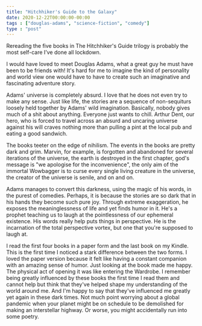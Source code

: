 ```yaml
---
title: "Hitchhiker's Guide to the Galaxy"
date: 2020-12-22T00:00:00-00:00
tags : ["douglas-adams", "science-fiction", "comedy"]
type : "post"
---
```


Rereading the five books in The Hitchhiker's Guide trilogy is probably the most self-care I’ve done all lockdown. 

I would have loved to meet Douglas Adams, what a great guy he must have been to be friends with! 
It's hard for me to imagine the kind of personality and world view one would have to have to create such an imaginative and fascinating adventure story. 

Adams' universe is completely absurd. I love that he does not even try to make any sense. Just like life, the stories are a sequence of non-sequiturs loosely held together by Adams' wild imagination. 
Basically, nobody gives much of a shit about anything. Everyone just wants to chill. Arthur Dent, our hero, who is forced to travel across an absurd and uncaring universe against his will craves nothing more than pulling a pint at the local pub and eating a good sandwich. 

The books teeter on the edge of nihilism. The events in the books are pretty dark and grim. Marvin, for example, is forgotten and abandoned for several iterations of the universe, the earth is destroyed in the first chapter, god's message is "we apologise for the inconvenience", the only aim of the immortal Wowbagger is to curse every single living creature in the universe, the creator of the universe is senile, and on and on. 

Adams manages to convert this darkness, using the magic of his words, in the purest of comedies. 
Perhaps, it is because the stories are so dark that in his hands they become such pure joy. 
Through extreme exaggeration, he exposes the meaninglessness of life and yet finds humor in it.
He's a prophet teaching us to laugh at the pointlessness of our ephemeral existence.
His words really help puts things in perspective. 
He is the incarnation of the total perspective vortex, but one that you're supposed to laugh at.

I read the first four books in a paper form and the last book on my Kindle. This is the first time I noticed a stark difference between the two forms. I loved the paper version because it felt like having a constant companion with an amazing sense of humor. Just looking at the book made me happy. The physical act of opening it was like entering the Wardrobe. I remember being greatly influenced by these books the first time I read them and cannot help but think that they've helped shape my understanding of the world around me. And I'm happy to say that they've influenced me greatly yet again in these dark times. Not much point worrying about a global pandemic when your planet might be on schedule to be demolished for making an interstellar highway. Or worse, you might accidentally run into some poetry.